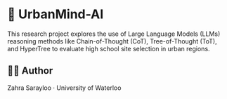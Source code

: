 # 🧠 UrbanMind-AI

This research project explores the use of Large Language Models (LLMs) reasoning methods like Chain-of-Thought (CoT), Tree-of-Thought (ToT), and HyperTree to evaluate high school site selection in urban regions.

## 👩‍💻 Author
Zahra Sarayloo · University of Waterloo
